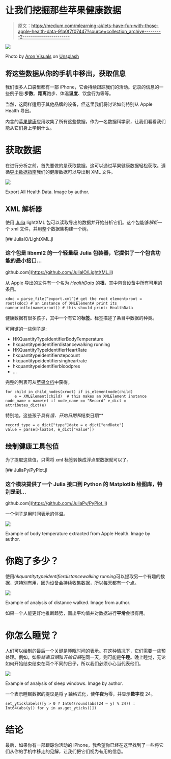 # 让我们挖掘那些苹果健康数据

> 原文：<https://medium.com/mlearning-ai/lets-have-fun-with-those-apple-health-data-91a0f7f07447?source=collection_archive---------2----------------------->

![](img/740c8eeb5aeb38ec74524fa43d7abd2f.png)

Photo by [Aron Visuals](https://unsplash.com/@aronvisuals?utm_source=medium&utm_medium=referral) on [Unsplash](https://unsplash.com?utm_source=medium&utm_medium=referral)

## 将这些数据从你的手机中移出，获取信息

我们很多人口袋里都有一部 iPhone，它会持续跟踪我们的活动。记录的信息的一些例子是:**步数**、**距离**跑步、体温**温度**、饮食行为等等。

当然，这同样适用于其他品牌的设备，但这里我们将讨论如何特别从 Apple Health 导出。

内含的[苹果健康](https://www.apple.com/ios/health/)应用收集了所有这些数据，作为一名数据科学家，让我们看看我们能从它们身上学到什么。

# 获取数据

在进行分析之前，首先要做的是获取数据。这可以通过苹果健康数据轻松获取。遵循[导出数据指南](https://support.apple.com/en-gb/guide/iphone/iph27f6325b2/ios)我们的健康数据可以导出到 XML 文件。

![](img/cb8392be986645397fb031c06df45992.png)

Export All Health Data. Image by author.

## XML 解析器

使用 [Julia](https://julialang.org/) lightXML 包可以读取导出的数据并开始分析它们。这个包能够*解析*一个 xml 文件，并用整个数据集构建一个树。

[](https://github.com/JuliaIO/LightXML.jl) [## JuliaIO/LightXML.jl

### 这个包是 libxml2 的一个轻量级 Julia 包装器，它提供了一个包含功能的最小接口…

github.com](https://github.com/JuliaIO/LightXML.jl) 

从 Apple 导出的文件有一个名为 *HealthData* 的**根**，其中包含设备中所有可用的条目。

```
xdoc = parse_file(“export.xml”)# get the root elementxroot = root(xdoc) # an instance of XMLElement# print its nameprintln(name(xroot)) # this should print: HealthData
```

健康数据有很多孩子，其中一个有它的**标签**。标签描述了条目中数据的种类。

可用键的一些例子是:

*   HKQuantityTypeIdentifierBodyTemperature
*   hkquantitypeidentifierdistancewalking running
*   HKQuantityTypeIdentifierHeartRate
*   hkquantitypeidentifierstepcount
*   hkquantitypeidentifiersingheartrate
*   hkquantitypeidentifierbloodpres
*   …

完整的列表可从[苹果文档](https://developer.apple.com/documentation/healthkit/data_types)中获得。

```
for child in child_nodes(xroot) if is_elementnode(child)
    e = XMLElement(child)  # this makes an XMLElement instance node_name = name(e) if node_name == "Record" e_dict = attributes_dict(e)
```

特别地，这些孩子具有*值、*开始日期*和*结束日期**

```
record_type = e_dict["type"]date = e_dict["endDate"]
value = parse(Float64, e_dict["value"])
```

## 绘制健康工具包值

为了提取这些值，只需将 xml 标签转换成浮点型数据就可以了。

[](https://github.com/JuliaPy/PyPlot.jl) [## JuliaPy/PyPlot.jl

### 这个模块提供了一个 Julia 接口到 Python 的 Matplotlib 绘图库，特别是到…

github.com](https://github.com/JuliaPy/PyPlot.jl) 

一个例子是用时间表示的体温。

![](img/d47c9adbf0102076635204343054d88a.png)

Example of body temperature extracted from Apple Health. Image by author.

# 你跑了多少？

使用*hkquantitytypeidentifierdistancewalking running*可以提取另一个有趣的数据，这特别有用，因为设备会持续收集数据，所以每天都有一个点。

![](img/ac67284342ef584542c14c14402a27dc.png)

Example of analysis of distance walked. Image from author.

如果一个人能更好地推断趋势，画出平均值并对数据进行**平滑**会很有用。

# 你怎么睡觉？

人们可以绘制的最后一个关键是睡眠时间的表示。在这种情况下，它们需要一些预处理。例如，如果*结束日期*和*开始日期*在同一天，则可能是**午睡**。晚上睡觉，无论如何开始结束结束在两个不同的日子，所以我们必须小心当代表他们。

![](img/bd9da50c7334ee0ca35961f44d118a43.png)

Example of analysis of sleep windows. Image by author.

一个表示睡眠数据的提议是将 y 轴格式化，使**午夜**为零，并显示**数字**模 24。

```
set_yticklabels([y > 0 ? Int64(round(abs(24 — y) % 24)) : Int64(abs(y)) for y in ax.get_yticks()])
```

# 结论

最后，如果你有一部跟踪你活动的 iPhone，我希望你已经在这里找到了一些将它们从你的手机中移走的见解，让我们把它们视为有用的信息。